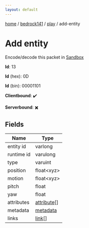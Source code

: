```yaml
---
layout: default
---
```


[home](/)  /  [bedrock141](/protocol/bedrock141)  /  [play](/protocol/bedrock141/play)  /  add-entity

# Add entity

Encode/decode this packet in [Sandbox](../../../sandbox/bedrock141#play.add_entity)

**Id**: 13

**Id** (hex): 0D

**Id** (bin): 00001101

**Clientbound**: ✔️

**Serverbound**: ✖️

## Fields

Name | Type
---|---
entity id | varlong
runtime id | varulong
type | varuint
position | float&lt;xyz&gt;
motion | float&lt;xyz&gt;
pitch | float
yaw | float
attributes | [attribute](/protocol/bedrock141/types/attribute)[]
metadata | [metadata](/protocol/bedrock141/metadata)
links | [link](/protocol/bedrock141/types/link)[]
